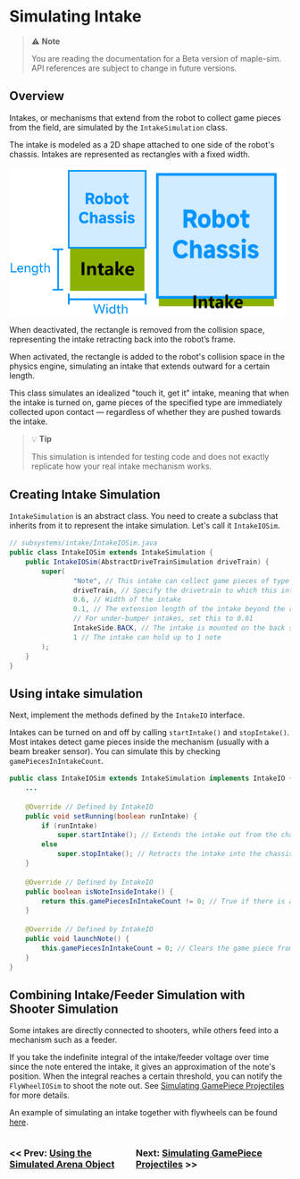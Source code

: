# Simulating Intake
> ⚠️ **Note**
>
> You are reading the documentation for a Beta version of maple-sim. API references are subject to change in future versions.

## Overview
Intakes, or mechanisms that extend from the robot to collect game pieces from the field, are simulated by the `IntakeSimulation` class.

The intake is modeled as a 2D shape attached to one side of the robot's chassis. Intakes are represented as rectangles with a fixed width.

<div style="display: flex;">
    <img src="media/intakesim2.png" style="width: 49%;">
    <img src="media/intakesim3.png" style="width: 49%;">
</div>

When deactivated, the rectangle is removed from the collision space, representing the intake retracting back into the robot’s frame.

When activated, the rectangle is added to the robot's collision space in the physics engine, simulating an intake that extends outward for a certain length.

This class simulates an idealized "touch it, get it" intake, meaning that when the intake is turned on, game pieces of the specified type are immediately collected upon contact — regardless of whether they are pushed towards the intake.

> 💡 **Tip**
>
> This simulation is intended for testing code and does not exactly replicate how your real intake mechanism works.


## Creating Intake Simulation
`IntakeSimulation` is an abstract class. You need to create a subclass that inherits from it to represent the intake simulation. Let's call it `IntakeIOSim`.

```java
// subsystems/intake/IntakeIOSim.java
public class IntakeIOSim extends IntakeSimulation {
    public IntakeIOSim(AbstractDriveTrainSimulation driveTrain) {
        super(
                "Note", // This intake can collect game pieces of type "Note"
                driveTrain, // Specify the drivetrain to which this intake is attached
                0.6, // Width of the intake
                0.1, // The extension length of the intake beyond the robot's frame
                // For under-bumper intakes, set this to 0.01
                IntakeSide.BACK, // The intake is mounted on the back side of the chassis
                1 // The intake can hold up to 1 note
        );
    }
}
```

## Using intake simulation
Next, implement the methods defined by the `IntakeIO` interface.

Intakes can be turned on and off by calling `startIntake()` and `stopIntake()`.
Most intakes detect game pieces inside the mechanism (usually with a beam breaker sensor). You can simulate this by checking `gamePiecesInIntakeCount`.

```java
public class IntakeIOSim extends IntakeSimulation implements IntakeIO {
    ...

    @Override // Defined by IntakeIO
    public void setRunning(boolean runIntake) {
        if (runIntake)
            super.startIntake(); // Extends the intake out from the chassis frame and starts detecting contacts with game pieces
        else
            super.stopIntake(); // Retracts the intake into the chassis frame, disabling game piece collection
    }

    @Override // Defined by IntakeIO
    public boolean isNoteInsideIntake() {
        return this.gamePiecesInIntakeCount != 0; // True if there is a game piece in the intake
    }

    @Override // Defined by IntakeIO
    public void launchNote() {
        this.gamePiecesInIntakeCount = 0; // Clears the game piece from the intake
    }
}

```

## Combining Intake/Feeder Simulation with Shooter Simulation
Some intakes are directly connected to shooters, while others feed into a mechanism such as a feeder.

If you take the indefinite integral of the intake/feeder voltage over time since the note entered the intake, it gives an approximation of the note's position.
When the integral reaches a certain threshold, you can notify the `FlyWheelIOSim` to shoot the note out. See [Simulating GamePiece Projectiles](./6_SIMULATING_PROJECTILES.MD) for more details.

An example of simulating an intake together with flywheels can be found [here](https://github.com/Shenzhen-Robotics-Alliance/maple-sim/blob/main/templates/AdvantageKit_AdvancedSwerveDriveProject/src/main/java/frc/robot/subsystems/intake/IntakeIOSim.java).


<div style="display:flex; justify-content: space-between; width: 90%">
    <h3><< Prev: <a href="./4_SIMULATING_SWERVE_DRIVETRAIN.md">Using the Simulated Arena Object</a></h3>
    <h3>Next: <a href="./6_SIMULATING_PROJECTILES.MD">Simulating GamePiece Projectiles</a> >></h3>
</div>